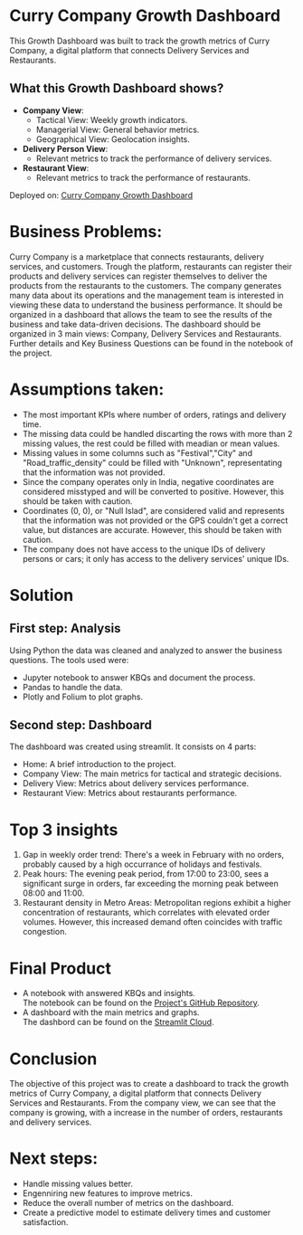 # Curry Company Growth Dashboard

This Growth Dashboard was built to track the growth metrics of Curry Company, a digital platform that connects Delivery Services and Restaurants.

## What this Growth Dashboard shows?
- **Company View**:
    - Tactical View: Weekly growth indicators.
    - Managerial View: General behavior metrics.
    - Geographical View: Geolocation insights.
- **Delivery Person View**:
    - Relevant metrics to track the performance of delivery services.
- **Restaurant View**:
    - Relevant metrics to track the performance of restaurants.

Deployed on: [Curry Company Growth Dashboard](https://lorem-ipsum-dashboard.streamlit.app/) 

# Business Problems:

Curry Company is a marketplace that connects restaurants, delivery services, and customers. Trough the platform, restaurants can register their products and delivery services can register themselves to deliver the products from the restaurants to the customers.
The company generates many data about its operations and the management team is interested in viewing these data to understand the business performance. It should be organized in a dashboard that allows the team to see the results of the business and take data-driven decisions. The dashboard should be organized in 3 main views: Company, Delivery Services and Restaurants.
Further details and Key Business Questions can be found in the notebook of the project.

# Assumptions taken:

- The most important KPIs where number of orders, ratings and delivery time.
- The missing data could be handled discarting the rows with more than 2 missing values, the rest could be filled with meadian or mean values.
- Missing values in some columns such as "Festival","City" and "Road_traffic_density" could be filled with "Unknown", representating that the information was not provided.
- Since the company operates only in India, negative coordinates are considered misstyped and will be converted to positive. However, this should be taken with caution.
- Coordinates (0, 0), or "Null Islad", are considered valid and represents that the information was not provided or the GPS couldn't get a correct value, but distances are accurate. However, this should be taken with caution.
- The company does not have access to the unique IDs of delivery persons or cars; it only has access to the delivery services' unique IDs.

# Solution

## First step: Analysis
Using Python the data was cleaned and analyzed to answer the business questions. 
The tools used were: 
- Jupyter notebook to answer KBQs and document the process.
- Pandas to handle the data.
- Plotly and Folium to plot graphs.
## Second step: Dashboard
The dashboard was created using streamlit. It consists on 4 parts:
- Home: A brief introduction to the project.
- Company View: The main metrics for tactical and strategic decisions.
- Delivery View: Metrics about delivery services performance.
- Restaurant View: Metrics about restaurants performance.

# Top 3 insights

1. Gap in weekly order trend: There's a week in February with no orders, probably caused by a high occurrance of holidays and festivals.
2. Peak hours: The evening peak period, from 17:00 to 23:00, sees a significant surge in orders, far exceeding the morning peak between 08:00 and 11:00.
3. Restaurant density in Metro Areas: Metropolitan regions exhibit a higher concentration of restaurants, which correlates with elevated order volumes. However, this increased demand often coincides with traffic congestion.

# Final Product

- A notebook with answered KBQs and insights.<br>
The notebook can be found on the [Project's GitHub Repository](https://github.com/luc457x/CDS_PA-Curry_Company/blob/main/notebook.ipynb).
- A dashboard with the main metrics and graphs.<br>
The dashbord can be found on the [Streamlit Cloud](https://lorem-ipsum-dashboard.streamlit.app/).

# Conclusion

The objective of this project was to create a dashboard to track the growth metrics of Curry Company, a digital platform that connects Delivery Services and Restaurants.
From the company view, we can see that the company is growing, with a increase in the number of orders, restaurants and delivery services.

# Next steps:

- Handle missing values better.
- Engenniring new features to improve metrics.
- Reduce the overall number of metrics on the dashboard.
- Create a predictive model to estimate delivery times and customer satisfaction.
